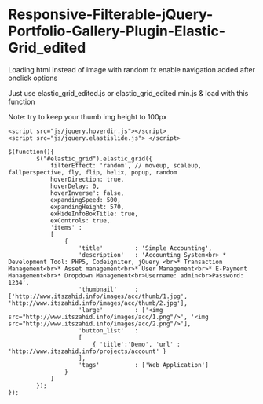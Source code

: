 Responsive-Filterable-jQuery-Portfolio-Gallery-Plugin-Elastic-Grid_edited
=========================================================================

Loading html instead of image with random fx
enable navigation
added after onclick options

Just use elastic_grid_edited.js or elastic_grid_edited.min.js & load with this function

Note: try to keep your thumb img height to 100px


```
<script src="js/jquery.hoverdir.js"></script>
<script src="js/jquery.elastislide.js"> </script>

$(function(){        
        $("#elastic_grid").elastic_grid({
            filterEffect: 'random', // moveup, scaleup, fallperspective, fly, flip, helix, popup, random
            hoverDirection: true,
            hoverDelay: 0,
            hoverInverse': false,
            expandingSpeed: 500,
            expandingHeight: 570,
            exHideInfoBoxTitle: true,
            exControls: true,             
            'items' :
            [
                {
                    'title'         : 'Simple Accounting',
                    'description'   : 'Accounting System<br> * Development Tool: PHP5, Codeigniter, jQuery <br>* Transaction Management<br>* Asset management<br>* User Management<br>* E-Payment Management<br>* Dropdown Management<br>Username: admin<br>Password: 1234',
                    'thumbnail'     : ['http://www.itszahid.info/images/acc/thumb/1.jpg', 'http://www.itszahid.info/images/acc/thumb/2.jpg'],
                    'large'         : ['<img src="http://www.itszahid.info/images/acc/1.png"/>', '<img src="http://www.itszahid.info/images/acc/2.png"/>'],
                    'button_list'   :
                    [
                        { 'title':'Demo', 'url' : 'http://www.itszahid.info/projects/account' }                        
                    ],
                    'tags'          : ['Web Application']                    
                }
            ]
        });
});

```
